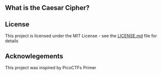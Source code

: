 ## What is the Caesar Cipher?

## License
This project is licensed under the MIT License - see the [LICENSE.md](https://github.com/DaveRoppo/Cyber-Security/blob/main/LICENSE) file for details

## Acknowlegements
This project was inspired by PicoCTFs Primer 
